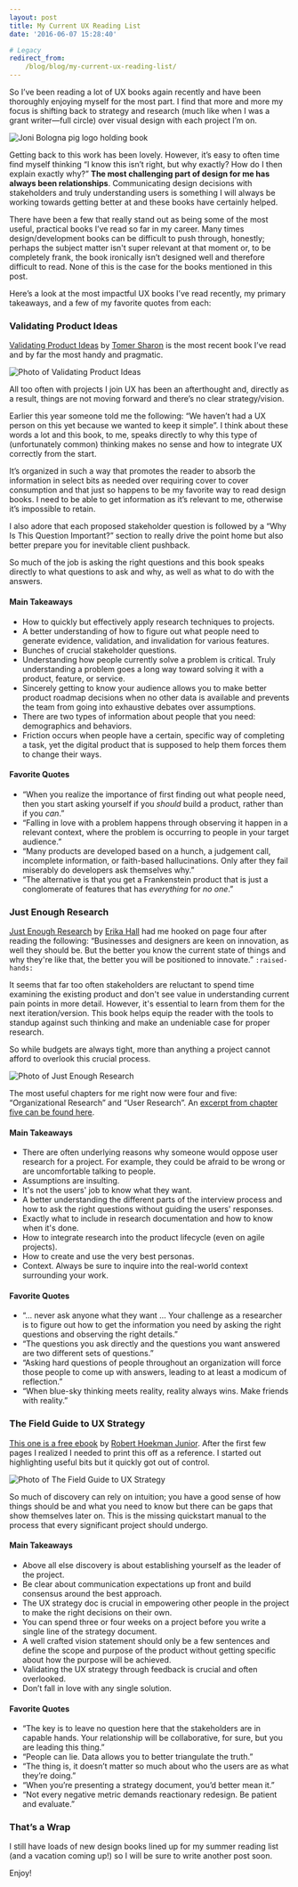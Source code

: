 ```yaml
---
layout: post
title: My Current UX Reading List
date: '2016-06-07 15:28:40'

# Legacy
redirect_from:
    /blog/blog/my-current-ux-reading-list/
---
```

So I&rsquo;ve been reading a lot of UX books again recently and have been thoroughly enjoying myself for the most part. I find that more and more my focus is shifting back to strategy and research (much like when I was a grant writer—full circle) over visual design with each project I&rsquo;m on.

![Joni Bologna pig logo holding book](/content/2016/Jun/Screen-Shot-2016-06-07-at-8-41-30-AM.png)

Getting back to this work has been lovely. However, it&rsquo;s easy to often time find myself thinking &ldquo;I know this isn&rsquo;t right, but why exactly? How do I then explain exactly why?&rdquo; **The most challenging part of design for me has always been relationships**. Communicating design decisions with stakeholders and truly understanding users is something I will always be working towards getting better at and these books have certainly helped.    

There have been a few that really stand out as being some of the most useful, practical books I&rsquo;ve read so far in my career. Many times design/development books can be difficult to push through, honestly; perhaps the subject matter isn't super relevant at that moment or, to be completely frank, the book ironically isn&rsquo;t designed well and therefore difficult to read. None of this is the case for the books mentioned in this post.

Here&rsquo;s a look at the most impactful UX books I&rsquo;ve read recently, my primary takeaways, and a few of my favorite quotes from each:

### Validating Product Ideas
[Validating Product Ideas](http://www.amazon.com/Validating-Product-Ideas-Through-Research/dp/1933820292?ie=UTF8&keywords=validating%20product%20ideas&qid=1465294713&ref_=sr_1_1&sr=8-1) by [Tomer Sharon](https://twitter.com/tsharon) is the most recent book I&rsquo;ve read and by far the most handy and pragmatic.

![Photo of Validating Product Ideas](/content/2016/Jun/CkTr1bUWgAAgZSe.jpg)

All too often with projects I join UX has been an afterthought and, directly as a result, things are not moving forward and there&rsquo;s no clear strategy/vision.

Earlier this year someone told me the following: &ldquo;We haven&rsquo;t had a UX person on this yet because we wanted to keep it simple&rdquo;. I think about these words a lot and this book, to me, speaks directly to why this type of (unfortunately common) thinking makes no sense and how to integrate UX correctly from the start.

It&rsquo;s organized in such a way that promotes the reader to absorb the information in select bits as needed over requiring cover to cover consumption and that just so happens to be my favorite way to read design books. I need to be able to get information as it&rsquo;s relevant to me, otherwise it&rsquo;s impossible to retain.

I also adore that each proposed stakeholder question is followed by a &ldquo;Why Is This Question Important?&rdquo; section to really drive the point home but also better prepare you for inevitable client pushback.

So much of the job is asking the right questions and this book speaks directly to what questions to ask and why, as well as what to do with the answers.

#### Main Takeaways
<ul>
	<li>How to quickly but effectively apply research techniques to projects.</li>
    <li>A better understanding of how to figure out what people need to generate evidence, validation, and invalidation for various features.</li>
    <li>Bunches of crucial stakeholder questions.</li>
    <li>Understanding how people currently solve a problem is critical. Truly understanding a problem goes a long way toward solving it with a product, feature, or service.</li>
    <li>Sincerely getting to know your audience allows you to make better product roadmap decisions when no other data is available and prevents the team from going into exhaustive debates over assumptions.</li>
    <li>There are two types of information about people that you need: demographics and behaviors.</li>
    <li>Friction occurs when people have a certain, specific way of completing a task, yet the digital product that is supposed to help them forces them to change their ways.</li>
</ul>

#### Favorite Quotes
<ul>
	<li>&ldquo;When you realize the importance of first finding out what people need, then you start asking yourself if you <em>should</em> build a product, rather than if you <em>can</em>.&rdquo;</li>
	<li>&ldquo;Falling in love with a problem happens through observing it happen in a relevant context, where the problem is occurring to people in your target audience.&rdquo;</li>
	<li>&ldquo;Many products are developed based on a hunch, a judgement call, incomplete information, or faith-based hallucinations. Only after they fail miserably do developers ask themselves why.&rdquo;</li>
    <li>&ldquo;The alternative is that you get a Frankenstein product that is just a conglomerate of features that has <em>everything</em> for <em>no one</em>.&rdquo;</li>
</ul>

### Just Enough Research
[Just Enough Research](https://abookapart.com/products/just-enough-research) by [Erika Hall](https://twitter.com/mulegirl?ref_src=twsrc%5Egoogle%7Ctwcamp%5Eserp%7Ctwgr%5Eauthor) had me hooked on page four after reading the following: &ldquo;Businesses and designers are keen on innovation, as well they should be. But the better you know the current state of things and why they're like that, the better you will be positioned to innovate.&rdquo; `:raised-hands:`

It seems that far too often stakeholders are reluctant to spend time examining the existing product and don't see value in understanding current pain points in more detail. However, it's essential to learn from them for the next iteration/version. This book helps equip the reader with the tools to standup against such thinking and make an undeniable case for proper research.

So while budgets are always tight, more than anything a project cannot afford to overlook this crucial process.  

![Photo of Just Enough Research](/content/2016/Jun/research.jpg)

The most useful chapters for me right now were four and five: &ldquo;Organizational Research&rdquo; and &ldquo;User Research&rdquo;. An [excerpt from chapter five can be found here](http://alistapart.com/article/interviewing-humans).

#### Main Takeaways
<ul>
	<li>There are often underlying reasons why someone would oppose user research for a project. For example, they could be afraid to be wrong or are uncomfortable talking to people.</li>
    <li>Assumptions are insulting.</li>
    <li>It's not the users' job to know what they want.</li>
    <li>A better understanding the different parts of the interview process and how to ask the right questions without guiding the users' responses.</li>
    <li>Exactly what to include in research documentation and how to know when it's done.</li>
    <li>How to integrate research into the product lifecycle (even on agile projects).</li>
    <li>How to create and use the very best personas.</li>
    <li>Context. Always be sure to inquire into the real-world context surrounding your work.</li>
</ul>

#### Favorite Quotes
<ul>
  <li>&ldquo;&hellip; never ask anyone what they want &hellip; Your challenge as a researcher is to figure out how to get the information you need by asking the right questions and observing the right details.&rdquo;</li>
  <li>&ldquo;The questions you ask directly and the questions you want answered are two different sets of questions.&rdquo;</li>
  <li>&ldquo;Asking hard questions of people throughout an organization will force those people to come up with answers, leading to at least a modicum of reflection.&rdquo;</li>
  <li>&ldquo;When blue-sky thinking meets reality, reality always wins. Make friends with reality.&rdquo;</li>
</ul>

### The Field Guide to UX Strategy
[This one is a free ebook](https://studio.uxpin.com/ebooks/ux-strategy-field-guide/) by [Robert Hoekman Junior](https://twitter.com/rhjr). After the first few pages I realized I needed to print this off as a reference. I started out highlighting useful bits but it quickly got out of control.

![Photo of The Field Guide to UX Strategy](/content/2016/Jun/fieldguide-1.jpg)

So much of discovery can rely on intuition; you have a good sense of how things should be and what you need to know but there can be gaps that show themselves later on. This is the missing quickstart manual to the process that every significant project should undergo.

#### Main Takeaways
<ul>
	<li>Above all else discovery is about establishing yourself as the leader of the project.</li>
    <li>Be clear about communication expectations up front and build consensus around the best approach.</li>
    <li>The UX strategy doc is crucial in empowering other people in the project to make the right decisions on their own.</li>
    <li>You can spend three or four weeks on a project before you write a single line of the strategy document.</li>
    <li>A well crafted vision statement should only be a few sentences and define the scope and purpose of the product without getting specific about how the purpose will be achieved.</li>
    <li>Validating the UX strategy through feedback is crucial and often overlooked.</li>
    <li>Don&rsquo;t fall in love with any single solution.</li>
</ul>

#### Favorite Quotes
<ul>
	<li>&ldquo;The key is to leave no question here that the stakeholders are in capable hands. Your relationship will be collaborative, for sure, but you are leading this thing.&rdquo;</li>
    <li>&ldquo;People can lie. Data allows you to better triangulate the truth.&rdquo;</li>
	<li>&ldquo;The thing is, it doesn&rsquo;t matter so much about who the users are as what they&rsquo;re doing.&rdquo;</li>
    <li>&ldquo;When you&rsquo;re presenting a strategy document, you&rsquo;d better mean it.&rdquo;</li>
    <li>&ldquo;Not every negative metric demands reactionary redesign. Be patient and evaluate.&rdquo;</li>
</ul>

### That&rsquo;s a Wrap
I still have loads of new design books lined up for my summer reading list (and a vacation coming up!) so I will be sure to write another post soon.

Enjoy!
